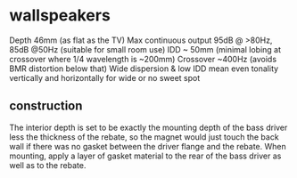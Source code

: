 # wallspeakers

Depth 46mm (as flat as the TV)
Max continuous output 95dB @ >80Hz, 85dB @50Hz (suitable for small room use)
IDD ~ 50mm (minimal lobing at crossover where 1/4 wavelength is ~200mm)
Crossover ~400Hz (avoids BMR distortion below that)
Wide dispersion & low IDD mean even tonality vertically and horizontally for wide or no sweet spot


## construction

The interior depth is set to be exactly the mounting depth of the bass driver less the thickness of the rebate, so the magnet would just touch the back wall if there was no gasket between the driver flange and the rebate.  When mounting, apply a layer of gasket material to the rear of the bass driver as well as to the rebate.
